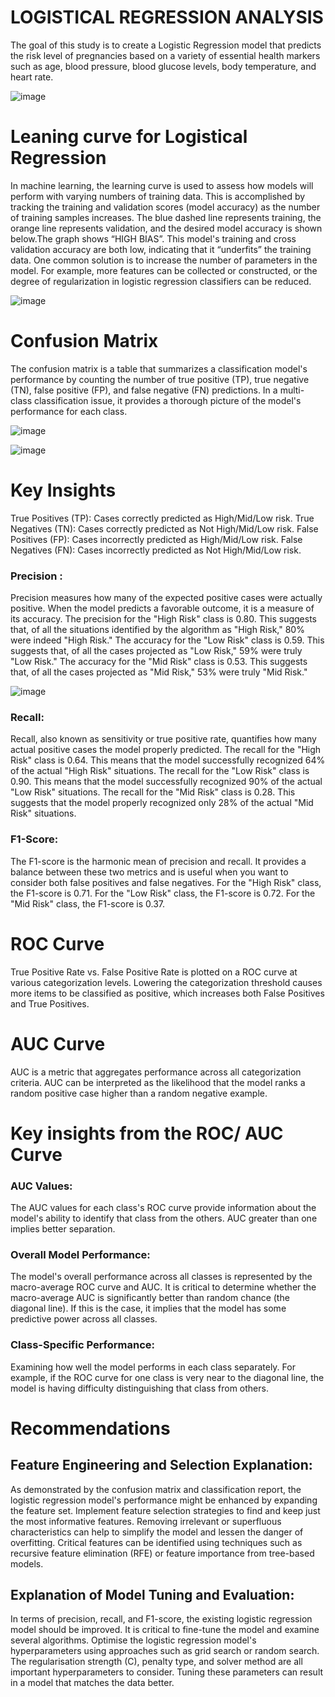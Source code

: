# LOGISTICAL REGRESSION ANALYSIS


The goal of this study is to create a Logistic Regression model that predicts the risk level of pregnancies based on a variety of essential health markers such as age, blood pressure, blood glucose levels, body temperature, and heart rate. 

![image](https://github.com/user-attachments/assets/637d2842-ec54-4a29-ae5d-2d11d496b3bb)

# Leaning curve for Logistical Regression

In machine learning, the learning curve is used to assess how models will perform with varying numbers of training data. This is accomplished by tracking the training and validation scores (model accuracy) as the number of training samples increases. The blue dashed line represents training, the orange line represents validation, and the desired model accuracy is shown below.The graph shows “HIGH BIAS”. This model's training and cross validation accuracy are both low, indicating that it “underfits” the training data. One common solution is to increase the number of parameters in the model.
For example, more features can be collected or constructed, or the degree of regularization in logistic regression classifiers can be reduced.

![image](https://github.com/user-attachments/assets/1f5aa7ee-2975-4711-91e4-7871b3256d61)

# Confusion Matrix

The confusion matrix is a table that summarizes a classification model's performance by counting the number of true positive (TP), true negative (TN), false positive (FP), and false negative (FN) predictions. In a multi-class classification issue, it provides a thorough picture of the model's performance for each class.

![image](https://github.com/user-attachments/assets/070bbcfd-d1b7-4402-a2d4-bc8dbeffea6d)


![image](https://github.com/user-attachments/assets/617d33ed-f6aa-40b4-9813-029f8032fa3b)

# Key Insights 

True Positives (TP): Cases correctly predicted as High/Mid/Low risk.
True Negatives (TN): Cases correctly predicted as Not High/Mid/Low risk.
False Positives (FP): Cases incorrectly predicted as High/Mid/Low risk.
False Negatives (FN): Cases incorrectly predicted as Not High/Mid/Low risk.

### Precision :
Precision measures how many of the expected positive cases were actually positive. When the model predicts a favorable outcome, it is a measure of its accuracy.
The precision for the "High Risk" class is 0.80. This suggests that, of all the situations identified by the algorithm as "High Risk," 80% were indeed "High Risk."
The accuracy for the "Low Risk" class is 0.59. This suggests that, of all the cases projected as "Low Risk," 59% were truly "Low Risk."
The accuracy for the "Mid Risk" class is 0.53. This suggests that, of all the cases projected as "Mid Risk," 53% were truly "Mid Risk."

![image](https://github.com/user-attachments/assets/1ffecaf3-7f74-48b0-85e3-9fb2704c89f8)


### Recall:

Recall, also known as sensitivity or true positive rate, quantifies how many actual positive cases the model properly predicted.
The recall for the "High Risk" class is 0.64. This means that the model successfully recognized 64% of the actual "High Risk" situations.
The recall for the "Low Risk" class is 0.90. This means that the model successfully recognized 90% of the actual "Low Risk" situations.
The recall for the "Mid Risk" class is 0.28. This suggests that the model properly recognized only 28% of the actual "Mid Risk" situations.

### F1-Score:

The F1-score is the harmonic mean of precision and recall. It provides a balance between these two metrics and is useful when you want to consider both false positives and false negatives.
For the "High Risk" class, the F1-score is 0.71.
For the "Low Risk" class, the F1-score is 0.72.
For the "Mid Risk" class, the F1-score is 0.37.


# ROC Curve

True Positive Rate vs. False Positive Rate is plotted on a ROC curve at various categorization levels. Lowering the categorization threshold causes more items to be classified as positive, which increases both False Positives and True Positives.

# AUC Curve

AUC is a metric that aggregates performance across all categorization criteria. AUC can be interpreted as the likelihood that the model ranks a random positive case higher than a random negative example.


# Key insights from the ROC/ AUC Curve



### AUC Values:

The AUC values for each class's ROC curve provide information about the model's ability to identify that class from the others. AUC greater than one implies better separation. 


### Overall Model Performance: 

The model's overall performance across all classes is represented by the macro-average ROC curve and AUC. It is critical to determine whether the macro-average AUC is significantly better than random chance (the diagonal line). If this is the case, it implies that the model has some predictive power across all classes.

### Class-Specific Performance:

Examining how well the model performs in each class separately. For example, if the ROC curve for one class is very near to the diagonal line, the model is having difficulty distinguishing that class from others.


# Recommendations 

## Feature Engineering and Selection Explanation:

As demonstrated by the confusion matrix and classification report, the logistic regression model's performance might be enhanced by expanding the feature set. Implement feature selection strategies to find and keep just the most informative features. Removing irrelevant or superfluous characteristics can help to simplify the model and lessen the danger of overfitting. Critical features can be identified using techniques such as recursive feature elimination (RFE) or feature importance from tree-based models.

## Explanation of Model Tuning and Evaluation:

In terms of precision, recall, and F1-score, the existing logistic regression model should be improved. It is critical to fine-tune the model and examine several algorithms. Optimise the logistic regression model's hyperparameters using approaches such as grid search or random search. The regularisation strength (C), penalty type, and solver method are all important hyperparameters to consider. Tuning these parameters can result in a model that matches the data better.






















